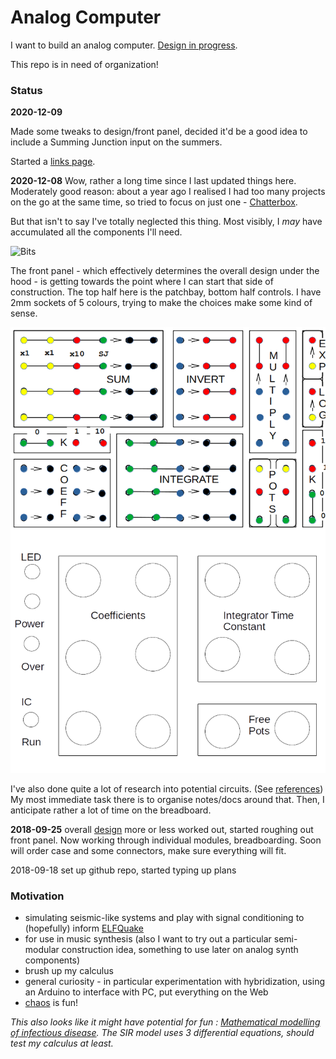# Analog Computer

I want to build an analog computer. [Design in progress](anabella/design.md).

This repo is in need of organization!

### Status

**2020-12-09**

Made some tweaks to design/front panel, decided it'd be a good idea to include a Summing Junction input on the summers.
 
Started a [links page](links.md).

**2020-12-08**
Wow, rather a long time since I last updated things here. Moderately good reason: about a year ago I realised I had too many projects on the go at the same time, so tried to focus on just one - [Chatterbox](https://github.com/danja/chatterbox).

But that isn't to say I've totally neglected this thing. Most visibly, I *may* have accumulated all the components I'll need.

![Bits](https://github.com/danja/analog-computer/blob/master/images/bits.jpg?raw=true)

The front panel - which effectively determines the overall design under the hood - is getting towards the point where I can start that side of construction. The top half here is the patchbay, bottom half controls. I have 2mm sockets of 5 colours, trying to make the choices make some kind of sense.

![Front Panel](https://github.com/danja/analog-computer/blob/master/anabella/images/front-panel-blocks_2020-12-09.png?raw=true)

I've also done quite a lot of research into potential circuits. (See [references](anabella/reference)) My most immediate task there is to organise notes/docs around that. Then, I anticipate rather a lot of time on the breadboard.

**2018-09-25** overall [design](anabella/design.pdf) more or less worked out, started roughing out front panel. Now working through individual modules, breadboarding. Soon will order case and some connectors, make sure everything will fit.

2018-09-18 set up github repo, started typing up plans

### Motivation

* simulating seismic-like systems and play with signal conditioning to (hopefully) inform [ELFQuake](https://elfquake.wordpress.com/)
* for use in music synthesis (also I want to try out a particular semi-modular construction idea, something to use later on analog synth components)
* brush up my calculus
* general curiosity - in particular experimentation with hybridization, using an Arduino to interface with PC, put everything on the Web
* [chaos](http://www.analogmuseum.org/english/examples/lorenz_attractor/) is fun!

*This also looks like it might have potential for fun : [Mathematical modelling of infectious disease](https://en.wikipedia.org/wiki/Mathematical_modelling_of_infectious_disease). The SIR model uses 3 differential equations, should test my calculus at least.*
